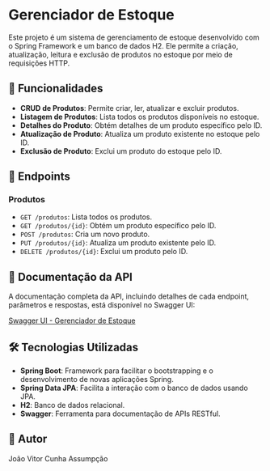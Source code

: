 # Gerenciador de Estoque

Este projeto é um sistema de gerenciamento de estoque desenvolvido com o Spring Framework e um banco de dados H2. Ele permite a criação, atualização, leitura e exclusão de produtos no estoque por meio de requisições HTTP.

## 🚀 Funcionalidades

- **CRUD de Produtos**: Permite criar, ler, atualizar e excluir produtos.
- **Listagem de Produtos**: Lista todos os produtos disponíveis no estoque.
- **Detalhes do Produto**: Obtém detalhes de um produto específico pelo ID.
- **Atualização de Produto**: Atualiza um produto existente no estoque pelo ID.
- **Exclusão de Produto**: Exclui um produto do estoque pelo ID.

## 📌 Endpoints

### Produtos

- `GET /produtos`: Lista todos os produtos.
- `GET /produtos/{id}`: Obtém um produto específico pelo ID.
- `POST /produtos`: Cria um novo produto.
- `PUT /produtos/{id}`: Atualiza um produto existente pelo ID.
- `DELETE /produtos/{id}`: Exclui um produto pelo ID.

## 📖 Documentação da API

A documentação completa da API, incluindo detalhes de cada endpoint, parâmetros e respostas, está disponível no Swagger UI:

[Swagger UI - Gerenciador de Estoque](http://localhost:8080/swagger-ui.html)

## 🛠 Tecnologias Utilizadas

- **Spring Boot**: Framework para facilitar o bootstrapping e o desenvolvimento de novas aplicações Spring.
- **Spring Data JPA**: Facilita a interação com o banco de dados usando JPA.
- **H2**: Banco de dados relacional.
- **Swagger**: Ferramenta para documentação de APIs RESTful.

## 👤 Autor

João Vitor Cunha Assumpção

